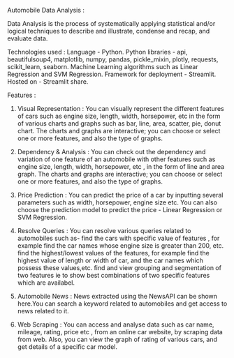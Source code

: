 Automobile Data Analysis :

Data Analysis is the process of systematically applying statistical and/or logical techniques to describe and illustrate, condense and recap, and evaluate data.

Technologies used :
Language - Python.
Python libraries - api, beautifulsoup4, matplotlib, numpy, pandas, pickle_mixin, plotly, requests, scikit_learn, seaborn.
Machine Learning algorithms such as Linear Regression and SVM Regression.
Framework for deployment - Streamlit.
Hosted on - Streamlit share.

Features :
1. Visual Representation :
You can visually represent the different features of cars such as engine size, length, width, horsepower, etc in the form of various charts and graphs such as bar, line, area, scatter, pie, donut chart. The charts and graphs are interactive; you can choose or select one or more features, and also the type of graphs.

2. Dependency & Analysis :
You can check out the dependency and variation of one feature of an automobile with other features such as engine size, length, width, horsepower, etc , in the form of line and area graph. The charts and graphs are interactive; you can choose or select one or more features, and also the type of graphs.

3. Price Prediction :
You can predict the price of a car by inputting several parameters such as width, horsepower, engine size etc. You can also choose the prediction model to predict the price - Linear Regression or SVM Regression.

4. Resolve Queries :
You can resolve various queries related to automobiles such as-
find the cars with specific value of features , for example find the car names whose engine size is greater than 200, etc.
find the highest/lowest values of the features, for example find the highest value of length or width of car, and the car names which possess these values,etc.
find and view grouping and segmentation of two features ie to show best combinations of two specific features which are availabel.

5. Automobile News :
News extracted using the NewsAPI can be shown here.You can search a keyword related to automobiles and get access to news related to it.

6. Web Scraping :
You can access and analyse data such as car name, mileage, rating, price etc , from an online car website, by scraping data from web. Also, you can view the graph of rating of various cars, and get details of a specific car model.
